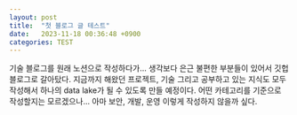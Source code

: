 ```yaml
---
layout: post
title:  "첫 블로그 글 테스트"
date:   2023-11-18 00:36:48 +0900
categories: TEST
---
```

기술 블로그를 원래 노션으로 작성하다가... 생각보다 은근 불편한 부분들이 있어서 깃헙 블로그로 갈아탔다.
지금까지 해왔던 프로젝트, 기술 그리고 공부하고 있는 지식도 모두 작성해서 하나의 data lake가 될 수 있도록 만들 예정이다.
어떤 카테고리를 기준으로 작성할지는 모르겠으나...
아마 보안, 개발, 운영 이렇게 작성하지 않을까 싶다.
